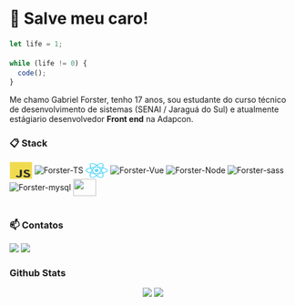 # 👋 Salve meu caro!

```js
let life = 1;

while (life != 0) {
  code();
}
```


Me chamo Gabriel Forster, tenho 17 anos, sou estudante do curso técnico de desenvolvimento de sistemas (SENAI / Jaraguá do Sul) e atualmente estágiario desenvolvedor **Front end** na Adapcon.

### 📋 Stack

<div styles="display: inline-block;">
<img align="center" alt="Forster-Js" height="30" width="40" src="https://raw.githubusercontent.com/devicons/devicon/master/icons/javascript/javascript-original.svg">
<img align="center" alt="Forster-TS" height="30" width="40" src="https://cdn.jsdelivr.net/gh/devicons/devicon/icons/typescript/typescript-original.svg" />
<img align="center" alt="Forster-React" height="30" width="40" src="https://raw.githubusercontent.com/devicons/devicon/master/icons/react/react-original.svg">
<img align="center" alt="Forster-Vue" height="30" width="40" src="https://cdn.jsdelivr.net/gh/devicons/devicon/icons/vuejs/vuejs-original.svg" />
<img align="center" alt="Forster-Node" height="30" width="40" src="https://cdn.jsdelivr.net/gh/devicons/devicon/icons/nodejs/nodejs-original.svg" />
<img align="center" alt="Forster-sass" height="30" width="40" src="https://cdn.jsdelivr.net/gh/devicons/devicon/icons/sass/sass-original.svg" />
<img align="center" alt="Forster-mysql" height="30" width="40" src="https://cdn.jsdelivr.net/gh/devicons/devicon/icons/mysql/mysql-original.svg" />
<img align="center" alt"Forster-mongodb" height="30" width="40" src="https://cdn.jsdelivr.net/gh/devicons/devicon/icons/mongodb/mongodb-original.svg" />
          
          
</div>

<br>

### 📫 Contatos

<a href="https://instagram.com/gabrielforster_" target="_blank"><img src="https://img.shields.io/badge/-Instagram-%23E4405F?style=for-the-badge&logo=instagram&logoColor=white" target="_blank"></a>
<a href="mailto:contatogabrielrochaf@gmail.com" target="_blank"><img src="https://img.shields.io/badge/-Gmail-%23222?style=for-the-badge&logo=gmail&logoColor=white" target="_blank"></a>

### Github Stats
<div align="center">
  <img height="180em" src="https://github-readme-stats.vercel.app/api?username=gabrielforster&show_icons=true&include_all_commits=true&count_private=true" />
  <img height="180em" src="https://github-readme-stats.vercel.app/api/top-langs/?username=gabrielforster&layout=compact&langs_count=10&count_private=true" />
</div>
